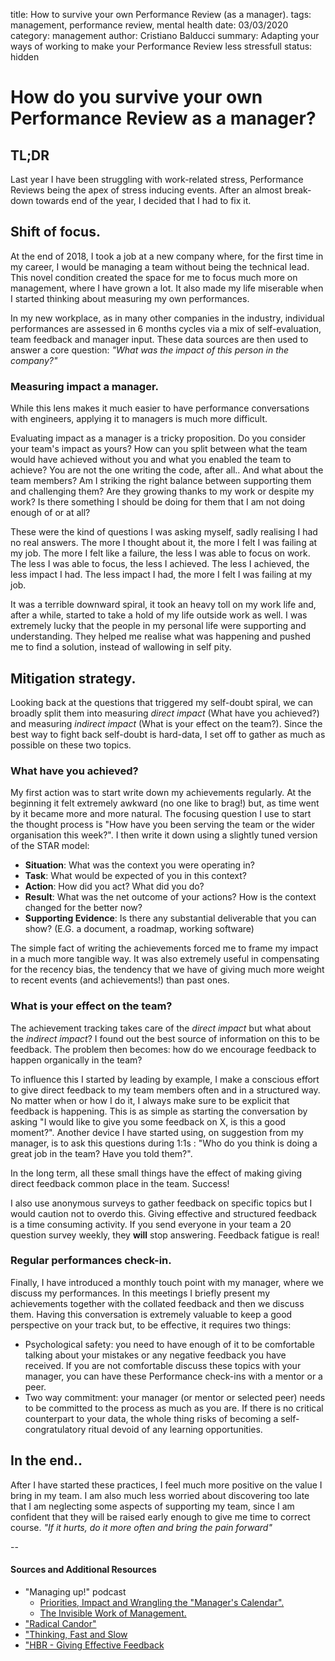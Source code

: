 title: How to survive your own Performance Review (as a manager).
tags: management, performance review, mental health
date: 03/03/2020
category: management
author: Cristiano Balducci
summary: Adapting your ways of working to make your Performance Review less stressfull
status: hidden
# How do you survive your own Performance Review as a manager?

## TL;DR
Last year I have been struggling with work-related stress, Performance Reviews being the apex of stress inducing events. After an almost break-down towards end of the year, I decided that I had to fix it.

## Shift of focus.
At the end of 2018, I took a job at a new company where, for the first time in my career, I would be managing a team without being the technical lead. This novel condition created the space for me to focus much more on management, where I have grown a lot. It also made my life miserable when I started thinking about measuring my own performances.

In my new workplace, as in many other companies in the industry, individual performances are assessed in 6 months cycles via a mix of self-evaluation, team feedback and manager input.
These data sources are then used to answer a core question: *"What was the impact of this person in the company?"*

### Measuring impact a manager.
While this lens makes it much easier to have performance conversations with engineers, applying it to managers is much more difficult.

Evaluating impact as a manager is a tricky proposition. Do you consider your team's impact as yours? How can you split between what the team would have achieved without you and what you enabled the team to achieve? You are not the one writing the code, after all..
And what about the team members? Am I striking the right balance between supporting them and challenging them? Are they growing thanks to my work or despite my work? Is there something I should be doing for them that I am not doing enough of or at all?

These were the kind of questions I was asking myself, sadly realising I had no real answers. The more I thought about it, the more I felt I was failing at my job. The more I felt like a failure, the less I was able to focus on work. The less I was able to focus, the less I achieved. The less I achieved, the less impact I had. The less impact I had, the more I felt I was failing at my job.

It was a terrible downward spiral, it took an heavy toll on my work life and, after a while, started to take a hold of my life outside work as well.
I was extremely lucky that the people in my personal life were supporting and understanding. They helped me realise what was happening and pushed me to find a solution, instead of wallowing in self pity.

## Mitigation strategy.
Looking back at the questions that triggered my self-doubt spiral, we can broadly split them into measuring *direct impact* (What have you achieved?) and measuring *indirect impact* (What is your effect on the team?). Since the best way to fight back self-doubt is hard-data, I set off to gather as much as possible on these two topics.


### What have you achieved?
My first action was to start write down my achievements regularly. At the beginning it felt extremely awkward (no one like to brag!) but, as time went by it became more and more natural. The focusing question I use to start the thought process is "How have you been serving the team or the wider organisation this week?". I then write it down using a slightly tuned version of the STAR model:

* **Situation**: What was the context you were operating in?
* **Task**: What would be expected of you in this context?
* **Action**: How did you act? What did you do?
* **Result**: What was the net outcome of your actions? How is the context changed for the better now?
* **Supporting Evidence**: Is there any substantial deliverable that you can show? (E.G. a document, a roadmap, working software)

The simple fact of writing the achievements forced me to frame my impact in a much more tangible way. It was also extremely useful in compensating for the recency bias, the tendency that we have of giving much more weight to recent events (and achievements!) than past ones.

### What is your effect on the team?
The achievement tracking takes care of the _direct impact_ but what about the _indirect impact_? I found out the best source of information on this to be feedback. The problem then becomes: how do we encourage feedback to happen organically in the team?

To influence this I started by leading by example, I make a conscious effort to give direct feedback to my team members often and in a structured way. No matter when or how I do it, I always make sure to be explicit that feedback is happening. This is as simple as starting the conversation by asking "I would like to give you some feedback on X, is this a good moment?". Another device I have started using, on suggestion from my manager, is to ask this questions during 1:1s : "Who do you think is doing a great job in the team? Have you told them?".

In the long term, all these small things have the effect of making giving direct feedback common place in the team. Success!

I also use anonymous surveys to gather feedback on specific topics but I would caution not to overdo this. Giving effective and structured feedback is a time consuming activity. If you send everyone in your team a 20 question survey weekly, they **will** stop answering. Feedback fatigue is real!

### Regular performances check-in.
Finally, I have introduced a monthly touch point with my manager, where we discuss my performances. In this meetings I briefly present my achievements together with the collated feedback and then we discuss them. Having this conversation is extremely valuable to keep a good perspective on your track but, to be effective, it requires two things:

* Psychological safety: you need to have enough of it to be comfortable talking about your mistakes or any negative feedback you have received. If you are not comfortable discuss these topics with your manager, you can have these Performance check-ins with a mentor or a peer.
* Two way commitment: your manager (or mentor or selected peer) needs to be committed to the process as much as you are. If there is no critical counterpart to your data, the whole thing risks of becoming a self-congratulatory ritual devoid of any learning opportunities.

## In the end..
After I have started these practices, I feel much more positive on the value I bring in my team. I am also much less worried about discovering too late that I am neglecting some aspects of supporting my team, since I am confident that they will be raised early enough to give me time to correct course.
*"If it hurts, do it more often and bring the pain forward"*

--
#### Sources and Additional Resources

* "Managing up!" podcast
	- [Priorities, Impact and Wrangling the "Manager's Calendar".](https://managingup.simplecast.com/episodes/050e2cca)
	- [The Invisible Work of Management.](https://managingup.simplecast.com/episodes/the-invisible-work-of-management)
* ["Radical Candor"](https://www.goodreads.com/book/show/39313439-radical-candor)
* ["Thinking, Fast and Slow](https://www.goodreads.com/book/show/14062004-thinking-fast-and-slow)
* ["HBR - Giving Effective Feedback](https://www.goodreads.com/book/show/21413978-giving-effective-feedback)
